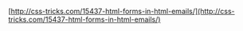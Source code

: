 <!--
id: 14109757731
link: http://blog.hengkiardo.com/post/14109757731/html-forms-in-html-emails
slug: html-forms-in-html-emails
date: Mon Dec 12 2011 14:31:59 GMT+0700 (WIT)
publish: 2011-12-012
tags: html, email
title: HTML Forms in HTML Emails
-->


[http://css-tricks.com/15437-html-forms-in-html-emails/](http://css-tricks.com/15437-html-forms-in-html-emails/)

